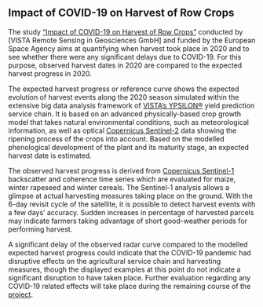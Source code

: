 ## Impact of COVID-19 on Harvest of Row Crops

The study [“Impact of COVID-19 on Harvest of Row Crops”](https://eo4society.esa.int/projects/impact-of-covid-19-on-harvest-of-row-crop/) conducted by [VISTA Remote Sensing in Geosciences GmbH] and funded by the European Space Agency aims at quantifying when harvest took place in 2020 and to see whether there were any significant delays due to COVID-19. For this purpose, observed harvest dates in 2020 are compared to the expected harvest progress in 2020.

The expected harvest progress or reference curve shows the expected evolution of harvest events along the 2020 season simulated within the extensive big data analysis framework of [VISTA’s YPSILON®](https://ypsilon.services/) yield prediction service chain. It is based on an advanced physically-based crop growth model that takes natural environmental conditions, such as meteorological information, as well as optical [Copernicus Sentinel-2](https://sentinel.esa.int/web/sentinel/missions/sentinel-2) data showing the ripening process of the crops into account. Based on the modelled phenological development of the plant and its maturity stage, an expected harvest date is estimated. 

The observed harvest progress is derived from [Copernicus Sentinel-1](https://sentinel.esa.int/web/sentinel/missions/sentinel-1) backscatter and coherence time series which are evaluated for maize, winter rapeseed and winter cereals. The Sentinel-1 analysis allows a glimpse at actual harvesting measures taking place on the ground. With the 6-day revisit cycle of the satellite, it is possible to detect harvest events with a few days’ accuracy. Sudden increases in percentage of harvested parcels may indicate farmers taking advantage of short good-weather periods for performing harvest.

A significant delay of the observed radar curve compared to the modelled expected harvest progress could indicate that the COVID-19 pandemic had disruptive effects on the agricultural service chain and harvesting measures, though the displayed examples at this point do not indicate a significant disruption to have taken place. Further evaluation regarding any COVID-19 related effects will take place during the remaining course of the [project](https://eo4society.esa.int/projects/impact-of-covid-19-on-harvest-of-row-crop/).

